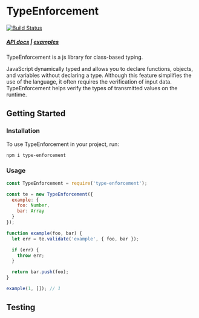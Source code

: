 # TypeEnforcement

<!-- [START badges] -->
[![Build Status](https://travis-ci.com/woodger/type-enforcement.svg?branch=master)](https://travis-ci.com/woodger/type-enforcement)
<!-- [END badges] -->

##### [API docs](docs/api.md) | [examples](docs/examples.md)

<!-- [START usecases] -->
TypeEnforcement is a js library for class-based typing.

JavaScript dynamically typed and allows you to declare functions, objects, and variables without declaring a type. Although this feature simplifies the use of the language, it often requires the verification of input data. TypeEnforcement helps verify the types of transmitted values on the runtime.
<!-- [END usecases] -->

## Getting Started

### Installation

To use TypeEnforcement in your project, run:

```bash
npm i type-enforcement

```

### Usage
```js
const TypeEnforcement = require('type-enforcement');

const te = new TypeEnforcement({
  example: {
    foo: Number,
    bar: Array
  }
});

function example(foo, bar) {
  let err = te.validate('example', { foo, bar });

  if (err) {
    throw err;
  }

  return bar.push(foo);
}

example(1, []); // 1
```

## Testing
